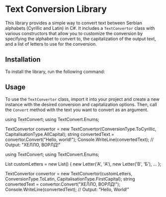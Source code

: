 # Text Conversion Library

This library provides a simple way to convert text between Serbian alphabets (Cyrillic and Latin) in C#. It includes a `TextConvertor` class with various constructors that allow you to customize the conversion by specifying the alphabet to convert to, the capitalization of the output text, and a list of letters to use for the conversion.

## Installation

To install the library, run the following command:


## Usage

To use the `TextConvertor` class, import it into your project and create a new instance with the desired conversion and capitalization options. Then, call the `Convert` method with the text you want to convert as an argument.

using TextConvert;
using TextConvert.Enums;

TextConvertor convertor = new TextConvertor(ConversionType.ToCyrillic, CapitalisationType.AllCapital);
string convertedText = convertor.Convert("Hello, world!");
Console.WriteLine(convertedText);  // Output: "ХЕЛЛО, ВОРЛД!"


using TextConvert;
using TextConvert.Enums;

List<Letter> customLetters = new List<Letter>()
{
    new Letter('A', 'А'),
    new Letter('B', 'Б'),
    ...
};

TextConvertor convertor = new TextConvertor(customLetters, ConversionType.ToLatin, CapitalisationType.FirstCapital);
string convertedText = convertor.Convert("ХЕЛЛО, ВОРЛД!");
Console.WriteLine(convertedText);  // Output: "Hello, World!"
